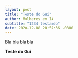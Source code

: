 ```yaml
---
layout: post
title: "Teste do Gui"
author: Mulheres em IA
subtitle: "1234 testando"
date: 2020-12-08 20:55:36 -0300
---
```


Bla bla bla bla

**Teste do Gui**